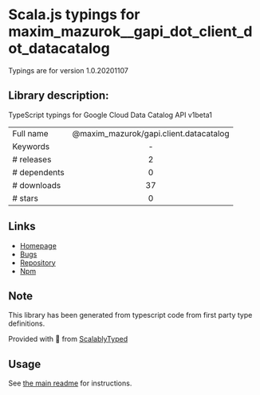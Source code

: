 
# Scala.js typings for maxim_mazurok__gapi_dot_client_dot_datacatalog

Typings are for version 1.0.20201107

## Library description:
TypeScript typings for Google Cloud Data Catalog API v1beta1

|                    |                 |
| ------------------ | :-------------: |
| Full name          | @maxim_mazurok/gapi.client.datacatalog |
| Keywords           | - |
| # releases         | 2 |
| # dependents       | 0 |
| # downloads        | 37 |
| # stars            | 0 |

## Links
- [Homepage](https://github.com/Maxim-Mazurok/google-api-typings-generator#readme)
- [Bugs](https://github.com/Maxim-Mazurok/google-api-typings-generator/issues)
- [Repository](https://github.com/Maxim-Mazurok/google-api-typings-generator)
- [Npm](https://www.npmjs.com/package/%40maxim_mazurok%2Fgapi.client.datacatalog)
    


## Note
This library has been generated from typescript code from first party type definitions.

Provided with :purple_heart: from [ScalablyTyped](https://github.com/oyvindberg/ScalablyTyped)

## Usage
See [the main readme](../../readme.md) for instructions.



